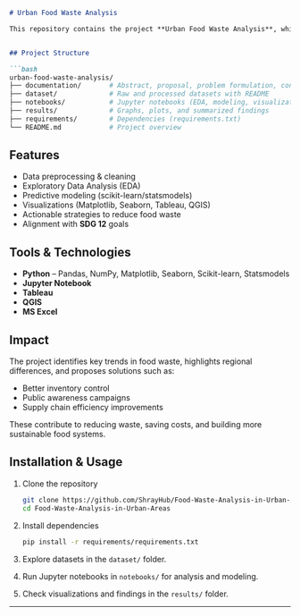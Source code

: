 ````markdown
# Urban Food Waste Analysis  

This repository contains the project **Urban Food Waste Analysis**, which investigates patterns of food waste in cities and proposes actionable solutions aligned with **SDG 12: Responsible Consumption and Production**. Using datasets from **Kaggle** and tools like **Python, Jupyter Notebook, Tableau, and QGIS**, the study explores trends, builds predictive models, and designs strategies to reduce urban food waste.  


## Project Structure  

```bash
urban-food-waste-analysis/
├── documentation/       # Abstract, proposal, problem formulation, concept note, methodology
├── dataset/             # Raw and processed datasets with README
├── notebooks/           # Jupyter notebooks (EDA, modeling, visualization)
├── results/             # Graphs, plots, and summarized findings
├── requirements/        # Dependencies (requirements.txt)
└── README.md            # Project overview
````


## Features

* Data preprocessing & cleaning
* Exploratory Data Analysis (EDA)
* Predictive modeling (scikit-learn/statsmodels)
* Visualizations (Matplotlib, Seaborn, Tableau, QGIS)
* Actionable strategies to reduce food waste
* Alignment with **SDG 12** goals


## Tools & Technologies

* **Python** – Pandas, NumPy, Matplotlib, Seaborn, Scikit-learn, Statsmodels
* **Jupyter Notebook**
* **Tableau**
* **QGIS**
* **MS Excel**


## Impact

The project identifies key trends in food waste, highlights regional differences, and proposes solutions such as:

*  Better inventory control
*  Public awareness campaigns
*  Supply chain efficiency improvements

These contribute to reducing waste, saving costs, and building more sustainable food systems.


##  Installation & Usage

1. Clone the repository

   ```bash
   git clone https://github.com/ShrayHub/Food-Waste-Analysis-in-Urban-Areas.git
   cd Food-Waste-Analysis-in-Urban-Areas
   ```

2. Install dependencies

   ```bash
   pip install -r requirements/requirements.txt
   ```

3. Explore datasets in the `dataset/` folder.

4. Run Jupyter notebooks in `notebooks/` for analysis and modeling.

5. Check visualizations and findings in the `results/` folder.

---

